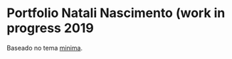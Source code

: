 # Portfolio Natali Nascimento (work in progress 2019

Baseado no tema [minima](https://github.com/jekyll/minima).
